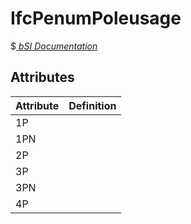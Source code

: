 IfcPenumPoleusage
=================
$[ _bSI
Documentation_](https://standards.buildingsmart.org/IFC/DEV/IFC4_2/FINAL/HTML/schema//pset/penum_poleusage.htm)


Attributes
----------
| Attribute   | Definition   |
|-------------|--------------|
| 1P          |              |
| 1PN         |              |
| 2P          |              |
| 3P          |              |
| 3PN         |              |
| 4P          |              |

